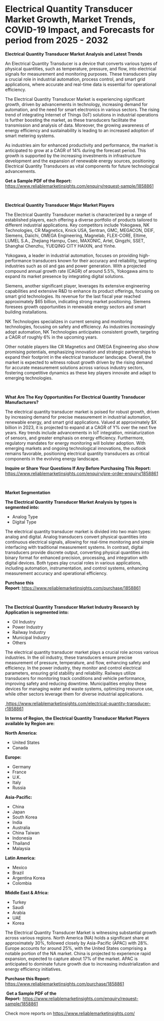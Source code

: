 <p><h1>Electrical Quantity Transducer Market Growth, Market Trends, COVID-19 Impact, and Forecasts for period from 2025 - 2032</h1></p><p><strong>Electrical Quantity Transducer Market Analysis and Latest Trends</strong></p>
<p><p>An Electrical Quantity Transducer is a device that converts various types of physical quantities, such as temperature, pressure, and flow, into electrical signals for measurement and monitoring purposes. These transducers play a crucial role in industrial automation, process control, and smart grid applications, where accurate and real-time data is essential for operational efficiency.</p><p>The Electrical Quantity Transducer Market is experiencing significant growth, driven by advancements in technology, increasing demand for automation, and the need for smart electronics in various sectors. The rising trend of integrating Internet of Things (IoT) solutions in industrial operations is further boosting the market, as these transducers facilitate the transmission and analysis of data. Moreover, the growing awareness of energy efficiency and sustainability is leading to an increased adoption of smart metering systems.</p><p>As industries aim for enhanced productivity and performance, the market is anticipated to grow at a CAGR of 14% during the forecast period. This growth is supported by the increasing investments in infrastructure development and the expansion of renewable energy sources, positioning Electrical Quantity Transducers as vital components for future technological advancements.</p></p>
<p><strong>Get a Sample PDF of the Report:&nbsp;</strong> <a href="https://www.reliablemarketinsights.com/enquiry/request-sample/1858861?utm_campaign=2647&utm_medium=2&utm_source=Github&utm_content=ia&utm_term=28022025&utm_id=electrical-quantity-transducer">https://www.reliablemarketinsights.com/enquiry/request-sample/1858861</a></p>
<p>&nbsp;</p>
<p><strong>Electrical Quantity Transducer Major Market Players</strong></p>
<p><p>The Electrical Quantity Transducer market is characterized by a range of established players, each offering a diverse portfolio of products tailored to different industrial applications. Key competitors include Yokogawa, NK Technologies, CR Magnetics, Knick USA, Sentran, GMC, MEGACON, DEIF, Siemens, Daiichi, OMEGA Engineering, Magnelab, FLEX-CORE, Eltime, LUMEL S.A., Zhejiang Harnpu, Csec, MAXONIC, Artel, Qingzhi, SSET, Shanghai Chenzhu, YUEQING CITY HAIXIN, and Yinhe.</p><p>Yokogawa, a leader in industrial automation, focuses on providing high-performance transducers known for their accuracy and reliability, targeting industries such as oil and gas and power generation. With a projected compound annual growth rate (CAGR) of around 5.5%, Yokogawa aims to expand its market presence by integrating digital solutions.</p><p>Siemens, another significant player, leverages its extensive engineering capabilities and extensive R&D to enhance its product offerings, focusing on smart grid technologies. Its revenue for the last fiscal year reached approximately $65 billion, indicating strong market positioning. Siemens foresees growth opportunities in renewable energy sectors and smart building installations.</p><p>NK Technologies specializes in current sensing and monitoring technologies, focusing on safety and efficiency. As industries increasingly adopt automation, NK Technologies anticipates consistent growth, targeting a CAGR of roughly 6% in the upcoming years.</p><p>Other notable players like CR Magnetics and OMEGA Engineering also show promising potentials, emphasizing innovation and strategic partnerships to expand their footprint in the electrical transducer landscape. Overall, the market is expected to witness robust growth driven by the rising demand for accurate measurement solutions across various industry sectors, fostering competitive dynamics as these key players innovate and adapt to emerging technologies.</p></p>
<p>&nbsp;</p>
<p><strong>What Are The Key Opportunities For Electrical Quantity Transducer Manufacturers?</strong></p>
<p><p>The electrical quantity transducer market is poised for robust growth, driven by increasing demand for precise measurement in industrial automation, renewable energy, and smart grid applications. Valued at approximately $X billion in 2023, it is projected to expand at a CAGR of Y% over the next five years. Key trends include advancements in IoT integration, miniaturization of sensors, and greater emphasis on energy efficiency. Furthermore, regulatory mandates for energy monitoring will bolster adoption. With emerging markets and ongoing technological innovations, the outlook remains favorable, positioning electrical quantity transducers as critical components in the evolving energy landscape.</p></p>
<p><strong>Inquire or Share Your Questions If Any Before Purchasing This Report:</strong> <a href="https://www.reliablemarketinsights.com/enquiry/pre-order-enquiry/1858861?utm_campaign=2647&utm_medium=2&utm_source=Github&utm_content=ia&utm_term=28022025&utm_id=electrical-quantity-transducer">https://www.reliablemarketinsights.com/enquiry/pre-order-enquiry/1858861</a></p>
<p>&nbsp;</p>
<p><strong>Market Segmentation</strong></p>
<p><strong>The Electrical Quantity Transducer Market Analysis by types is segmented into:</strong></p>
<p><ul><li>Analog Type</li><li>Digital Type</li></ul></p>
<p><p>The electrical quantity transducer market is divided into two main types: analog and digital. Analog transducers convert physical quantities into continuous electrical signals, allowing for real-time monitoring and simple interfacing with traditional measurement systems. In contrast, digital transducers provide discrete output, converting physical quantities into binary format for enhanced precision, processing, and integration with digital devices. Both types play crucial roles in various applications, including automation, instrumentation, and control systems, enhancing measurement accuracy and operational efficiency.</p></p>
<p><strong>Purchase this Report:&nbsp;</strong><a href="https://www.reliablemarketinsights.com/purchase/1858861?utm_campaign=2647&utm_medium=2&utm_source=Github&utm_content=ia&utm_term=28022025&utm_id=electrical-quantity-transducer">https://www.reliablemarketinsights.com/purchase/1858861</a></p>
<p>&nbsp;</p>
<p><strong>The Electrical Quantity Transducer Market Industry Research by Application is segmented into:</strong></p>
<p><ul><li>Oil Industry</li><li>Power Industry</li><li>Railway Industry</li><li>Municipal Industry</li><li>Others</li></ul></p>
<p><p>The electrical quantity transducer market plays a crucial role across various industries. In the oil industry, these transducers ensure precise measurement of pressure, temperature, and flow, enhancing safety and efficiency. In the power industry, they monitor and control electrical parameters, ensuring grid stability and reliability. Railways utilize transducers for monitoring track conditions and vehicle performance, improving safety and reducing downtime. Municipalities employ these devices for managing water and waste systems, optimizing resource use, while other sectors leverage them for diverse industrial applications.</p></p>
<p><a href="https://www.reliablemarketinsights.com/electrical-quantity-transducer-r1858861?utm_campaign=2647&utm_medium=2&utm_source=Github&utm_content=ia&utm_term=28022025&utm_id=electrical-quantity-transducer">&nbsp;https://www.reliablemarketinsights.com/electrical-quantity-transducer-r1858861</a></p>
<p><strong>In terms of Region, the Electrical Quantity Transducer Market Players available by Region are:</strong></p>
<p>
    <p> <strong> North America: </strong>
        <ul>
            <li>United States</li>
            <li>Canada</li>
        </ul>
        </p> 
    <p> <strong> Europe: </strong>
        <ul>
            <li>Germany</li>
            <li>France</li>
            <li>U.K.</li>
            <li>Italy</li>
            <li>Russia</li>
        </ul>
        </p> 
    <p> <strong> Asia-Pacific: </strong>
        <ul>
            <li>China</li>
            <li>Japan</li>
            <li>South Korea</li>
            <li>India</li>
            <li>Australia</li>
            <li>China Taiwan</li>
            <li>Indonesia</li>
            <li>Thailand</li>
            <li>Malaysia</li>
        </ul>
        </p> 
    <p> <strong> Latin America: </strong>
        <ul>
            <li>Mexico</li>
            <li>Brazil</li>
            <li>Argentina Korea</li>
            <li>Colombia</li>
        </ul>
        </p> 
    <p> <strong> Middle East & Africa: </strong>
        <ul>
            <li>Turkey</li>
            <li>Saudi</li>
            <li>Arabia</li>
            <li>UAE</li>
            <li>Korea</li>
        </ul>
    </p>
    </p>
<p><p>The Electrical Quantity Transducer Market is witnessing substantial growth across various regions. North America (NA) holds a significant share at approximately 30%, followed closely by Asia-Pacific (APAC) with 28%. Europe accounts for around 25%, with the United States comprising a notable portion of the NA market. China is projected to experience rapid expansion, expected to capture about 17% of the market. APAC is anticipated to dominate future growth due to increasing industrialization and energy efficiency initiatives.</p></p>
<p><strong>Purchase this Report: </strong><a href="https://www.reliablemarketinsights.com/purchase/1858861?utm_campaign=2647&utm_medium=2&utm_source=Github&utm_content=ia&utm_term=28022025&utm_id=electrical-quantity-transducer">https://www.reliablemarketinsights.com/purchase/1858861</a></p>
<p>&nbsp;<strong>Get a Sample PDF of the Report:&nbsp;&nbsp;</strong><a href="https://www.reliablemarketinsights.com/enquiry/request-sample/1858861?utm_campaign=2647&utm_medium=2&utm_source=Github&utm_content=ia&utm_term=28022025&utm_id=electrical-quantity-transducer">https://www.reliablemarketinsights.com/enquiry/request-sample/1858861</a></p>
<p><strong></strong></p>
<p>Check more reports on <a href="https://www.reliablemarketinsights.com/?utm_campaign=2647&utm_medium=2&utm_source=Github&utm_content=ia&utm_term=28022025&utm_id=electrical-quantity-transducer">https://www.reliablemarketinsights.com/</a></p>